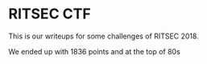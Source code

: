 # RITSEC CTF

This is our writeups for some challenges of RITSEC 2018.

We ended up with 1836 points and at the top of 80s


